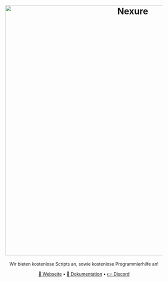 <h1 align="center">
  <a href="http://nexure-dev.de" target="_blank"><img src="https://cdn.jsdelivr.net/gh/Nexure-Dev/assets@main/banner/nexure_banner.png" alt="Nexure" width="800"></a>
</h1>
<p align="center">Wir bieten kostenlose Scripts an, sowie kostenlose Programmierhilfe an!</p>

<p align="center">
  <a href="https://nexure-dev.de" target="_blank">🔗 Webseite</a>
  •
  <a href="https://docs.nexure-dev.de" target="_blank">📕 Dokumentation</a>
  •
  <a href="https://dsc.gg/nexure" target="_blank">👉 Discord</a>
</p>

